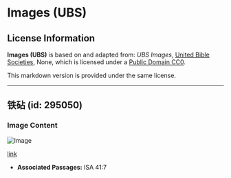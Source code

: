 # Images (UBS)

## License Information

**Images (UBS)** is based on and adapted from: _UBS Images_, [United Bible Societies](https://unitedbiblesocieties.org/), None, which is licensed under a [Public Domain CC0](https://creativecommons.org/public-domain/cc0/).

This markdown version is provided under the same license.



--------------------------------

## 铁砧 (id: 295050)

### Image Content

![Image](https://cdn.aquifer.bible/aquifer-content/resources/Media/WEB-0369_anvil.jpg)

[link](https://cdn.aquifer.bible/aquifer-content/resources/Media/WEB-0369_anvil.jpg)

* **Associated Passages:** ISA 41:7

